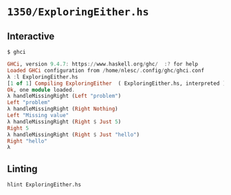# `1350/ExploringEither.hs`

## Interactive

```console
$ ghci
```
```haskell
GHCi, version 9.4.7: https://www.haskell.org/ghc/  :? for help
Loaded GHCi configuration from /home/nlesc/.config/ghc/ghci.conf
λ :l ExploringEither.hs 
[1 of 1] Compiling ExploringEither  ( ExploringEither.hs, interpreted )
Ok, one module loaded.
λ handleMissingRight (Left "problem")
Left "problem"
λ handleMissingRight (Right Nothing)
Left "Missing value"
λ handleMissingRight (Right $ Just 5)
Right 5
λ handleMissingRight (Right $ Just "hello")
Right "hello"
λ 
```

## Linting

```console
hlint ExploringEither.hs
```
